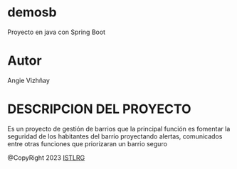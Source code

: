 # demosb

Proyecto en java con Spring Boot

# Autor

Angie Vizhñay

# DESCRIPCION DEL PROYECTO

Es un proyecto de gestión de barrios que la principal función es fomentar la seguridad de los habitantes del barrio proyectando alertas, comunicados entre otras funciones que priorizaran un barrio seguro

@CopyRight 2023 [ISTLRG](https://insteclrg.edu.ec)